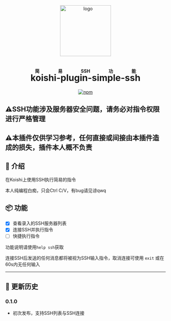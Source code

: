 <!-- markdownlint-disable MD026 MD028 MD033 MD041 -->

<div align="center">
  <a href="https://koishi.chat/" target="_blank">
    <img width="160" src="https://koishi.chat/logo.png" alt="logo">
  </a>

<h1><ruby>koishi-plugin-simple-ssh<rp>(</rp><rt>简易SSH功能</rt><rp>)</ruby></h1>

[![npm](https://img.shields.io/npm/v/koishi-plugin-simple-ssh?style=flat-square)](https://www.npmjs.com/package/koishi-plugin-simple-ssh)

</div>

## ⚠️SSH功能涉及服务器安全问题，请务必对指令权限进行严格管理

## ⚠️本插件仅供学习参考，任何直接或间接由本插件造成的损失，插件本人概不负责

## 📖 介绍

在Koishi上使用SSH执行简易的指令

本人纯编程白痴，只会Ctrl C/V，有bug请见谅qwq

## 📦 功能

- [x] 查看录入的SSH服务器列表
- [x] 连接SSH并执行指令
- [ ] 快捷执行指令

功能说明请使用`help ssh`获取

连接SSH后发送的任何消息都将被视为SSH输入指令，取消连接可使用 `exit` 或在60s内无任何输入

---

## 📝 更新历史

### 0.1.0

- 初次发布，支持SSH列表与SSH连接
